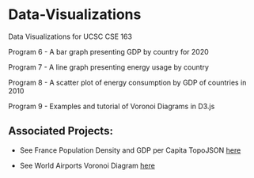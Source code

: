 # Data-Visualizations
Data Visualizations for UCSC CSE 163

Program 6 - A bar graph presenting GDP by country for 2020

Program 7 - A line graph presenting energy usage by country

Program 8 - A scatter plot of energy consumption by GDP of countries in 2010

Program 9 - Examples and tutorial of Voronoi Diagrams in D3.js

## Associated Projects:
- See France Population Density and GDP per Capita TopoJSON [here](https://jleckron.github.io/FranceTopoJson/)

- See World Airports Voronoi Diagram [here](https://jleckron.github.io/WorldAirportsVoronoi/)
